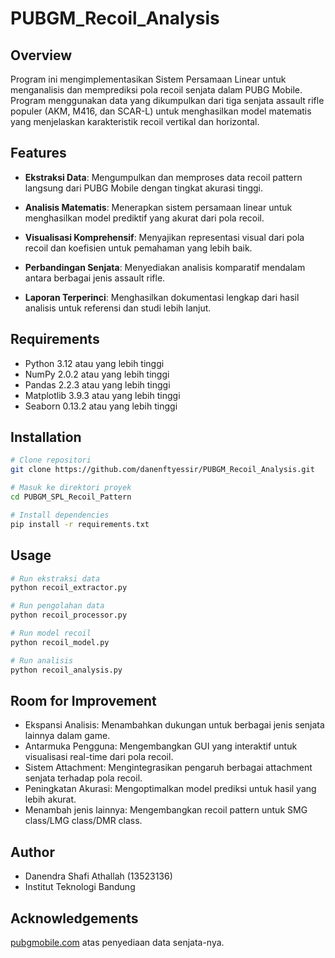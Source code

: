 # PUBGM_Recoil_Analysis

## Overview

Program ini mengimplementasikan Sistem Persamaan Linear untuk menganalisis dan memprediksi pola recoil senjata dalam PUBG Mobile. Program menggunakan data yang dikumpulkan dari tiga senjata assault rifle populer (AKM, M416, dan SCAR-L) untuk menghasilkan model matematis yang menjelaskan karakteristik recoil vertikal dan horizontal.

## Features

* **Ekstraksi Data**: Mengumpulkan dan memproses data recoil pattern langsung dari PUBG Mobile dengan tingkat akurasi tinggi.

* **Analisis Matematis**: Menerapkan sistem persamaan linear untuk menghasilkan model prediktif yang akurat dari pola recoil.

* **Visualisasi Komprehensif**: Menyajikan representasi visual dari pola recoil dan koefisien untuk pemahaman yang lebih baik.

* **Perbandingan Senjata**: Menyediakan analisis komparatif mendalam antara berbagai jenis assault rifle.

* **Laporan Terperinci**: Menghasilkan dokumentasi lengkap dari hasil analisis untuk referensi dan studi lebih lanjut.

## Requirements

* Python 3.12 atau yang lebih tinggi
* NumPy 2.0.2 atau yang lebih tinggi
* Pandas 2.2.3 atau yang lebih tinggi
* Matplotlib 3.9.3 atau yang lebih tinggi
* Seaborn 0.13.2 atau yang lebih tinggi

## Installation

```bash
# Clone repositori
git clone https://github.com/danenftyessir/PUBGM_Recoil_Analysis.git

# Masuk ke direktori proyek
cd PUBGM_SPL_Recoil_Pattern

# Install dependencies
pip install -r requirements.txt
```

## Usage

```bash
# Run ekstraksi data
python recoil_extractor.py

# Run pengolahan data
python recoil_processor.py

# Run model recoil
python recoil_model.py

# Run analisis
python recoil_analysis.py
```

## Room for Improvement

* Ekspansi Analisis: Menambahkan dukungan untuk berbagai jenis senjata lainnya dalam game.
* Antarmuka Pengguna: Mengembangkan GUI yang interaktif untuk visualisasi real-time dari pola recoil.
* Sistem Attachment: Mengintegrasikan pengaruh berbagai attachment senjata terhadap pola recoil.
* Peningkatan Akurasi: Mengoptimalkan model prediksi untuk hasil yang lebih akurat.
* Menambah jenis lainnya: Mengembangkan recoil pattern untuk SMG class/LMG class/DMR class.

## Author

* Danendra Shafi Athallah (13523136)
* Institut Teknologi Bandung

## Acknowledgements
[pubgmobile.com](https://www.pubgmobile.com/) atas penyediaan data senjata-nya.
